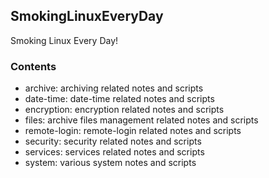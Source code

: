 ## SmokingLinuxEveryDay
Smoking Linux Every Day!

### Contents
* archive: archiving related notes and scripts
* date-time: date-time related notes and scripts
* encryption: encryption related notes and scripts
* files: archive files management related notes and scripts
* remote-login: remote-login related notes and scripts
* security: security related notes and scripts
* services: services related notes and scripts
* system: various system notes and scripts

